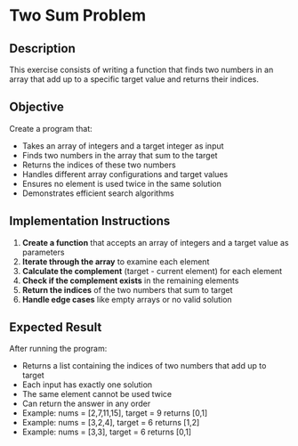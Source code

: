 # Two Sum Problem

## Description
This exercise consists of writing a function that finds two numbers in an array that add up to a specific target value and returns their indices.

## Objective
Create a program that:
* Takes an array of integers and a target integer as input
* Finds two numbers in the array that sum to the target
* Returns the indices of these two numbers
* Handles different array configurations and target values
* Ensures no element is used twice in the same solution
* Demonstrates efficient search algorithms

## Implementation Instructions
1. **Create a function** that accepts an array of integers and a target value as parameters
2. **Iterate through the array** to examine each element
3. **Calculate the complement** (target - current element) for each element
4. **Check if the complement exists** in the remaining elements
5. **Return the indices** of the two numbers that sum to target
6. **Handle edge cases** like empty arrays or no valid solution

## Expected Result
After running the program:
* Returns a list containing the indices of two numbers that add up to target
* Each input has exactly one solution
* The same element cannot be used twice
* Can return the answer in any order
* Example: nums = [2,7,11,15], target = 9 returns [0,1]
* Example: nums = [3,2,4], target = 6 returns [1,2]
* Example: nums = [3,3], target = 6 returns [0,1]
